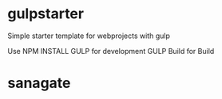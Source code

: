 # gulpstarter
Simple starter template for webprojects with gulp

Use NPM INSTALL
GULP for development
GULP Build for Build
# sanagate
